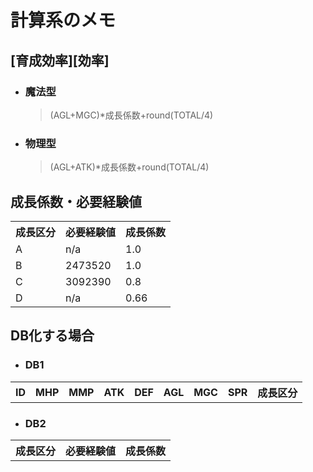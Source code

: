 # 計算系のメモ
## [育成効率][効率]<br>
* ### 魔法型<br>
    > (AGL+MGC)*成長係数+round(TOTAL/4) <br>
* ### 物理型<br>
    > (AGL+ATK)*成長係数+round(TOTAL/4)<br>

## 成長係数・必要経験値<br>
<table>
    <tr><th>成長区分</th><th>必要経験値</th><th>成長係数</th></tr>
    <tr><td>A</td><td>n/a</td><td>1.0</td></tr>
    <tr><td>B</td><td>2473520</td><td>1.0</td></tr>
    <tr><td>C</td><td>3092390</td><td>0.8</td></tr>
    <tr><td>D</td><td>n/a</td><td>0.66</td></tr>
</table>

## DB化する場合<br>
* ### DB1<br>
<table><tr>
    <th>ID</th>
    <th>MHP</th>
    <th>MMP</th>
    <th>ATK</th>
    <th>DEF</th>
    <th>AGL</th>
    <th>MGC</th>
    <th>SPR</th>
    <th>成長区分</th>
</tr></table>

* ### DB2<br>
<table><tr>
    <th>成長区分</th>
    <th>必要経験値</th>
    <th>成長係数</th>
</tr></table>